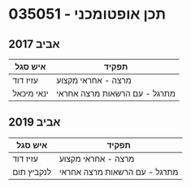 # 035051 - תכן אופטומכני

## אביב 2017

| איש סגל | תפקיד |
| ---- | ---- |
| עזיז דוד | מרצה - אחראי מקצוע |
| ינאי מיכאל | מתרגל - עם הרשאות מרצה אחראי |

## אביב 2019

| איש סגל | תפקיד |
| ---- | ---- |
| עזיז דוד | מרצה - אחראי מקצוע |
| לנקביץ תום | מתרגל - עם הרשאות מרצה אחראי |

